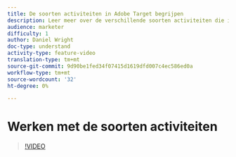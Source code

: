 ```yaml
---
title: De soorten activiteiten in Adobe Target begrijpen
description: Leer meer over de verschillende soorten activiteiten die in Adobe Target zijn opgenomen en hoe ze kunnen helpen uw doelen te bereiken.
audience: marketer
difficulty: 1
author: Daniel Wright
doc-type: understand
activity-type: feature-video
translation-type: tm+mt
source-git-commit: 9d90be1fed34f07415d1619dfd007c4ec586ed0a
workflow-type: tm+mt
source-wordcount: '32'
ht-degree: 0%

---
```



# Werken met de soorten activiteiten

>[!VIDEO](https://video.tv.adobe.com/v/17386/?quality=12)
